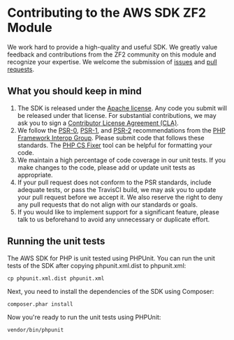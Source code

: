 # Contributing to the AWS SDK ZF2 Module

We work hard to provide a high-quality and useful SDK. We greatly value feedback and contributions from the ZF2
community on this module and recognize your expertise. We welcome the submission of [issues][] and [pull requests][].

## What you should keep in mind

1. The SDK is released under the [Apache license][license]. Any code you submit will be released under that license. For
   substantial contributions, we may ask you to sign a [Contributor License Agreement (CLA)][cla].
2. We follow the [PSR-0][], [PSR-1][], and [PSR-2][] recommendations from the [PHP Framework Interop Group][php-fig].
   Please submit code that follows these standards. The [PHP CS Fixer][cs-fixer] tool can be helpful for formatting your
   code.
3. We maintain a high percentage of code coverage in our unit tests. If you make changes to the code, please add or
   update unit tests as appropriate.
4. If your pull request does not conform to the PSR standards, include adequate tests, or pass the TravisCI build, we
   may ask you to update your pull request before we accept it. We also reserve the right to deny any pull requests that
   do not align with our standards or goals.
5. If you would like to implement support for a significant feature, please talk to us beforehand to avoid any
   unnecessary or duplicate effort.

## Running the unit tests

The AWS SDK for PHP is unit tested using PHPUnit. You can run the unit tests of the SDK after copying
phpunit.xml.dist to phpunit.xml:

    cp phpunit.xml.dist phpunit.xml

Next, you need to install the dependencies of the SDK using Composer:

    composer.phar install

Now you're ready to run the unit tests using PHPUnit:

    vendor/bin/phpunit

[issues]: https://github.com/aws/aws-sdk-php-zf2-/issues
[pull requests]: https://github.com/aws/aws-sdk-php-zf2/pulls
[license]: http://aws.amazon.com/apache2.0/
[cla]: http://en.wikipedia.org/wiki/Contributor_License_Agreement
[psr-0]: https://github.com/php-fig/fig-standards/blob/master/accepted/PSR-0.md
[psr-1]: https://github.com/php-fig/fig-standards/blob/master/accepted/PSR-1-basic-coding-standard.md
[psr-2]: https://github.com/php-fig/fig-standards/blob/master/accepted/PSR-2-coding-style-guide.md
[php-fig]: http://php-fig.org
[cs-fixer]: http://cs.sensiolabs.org/
